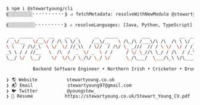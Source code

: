 <!--
**stewartyoung/stewartyoung** is a ✨ _special_ ✨ repository because its `README.md` (this file) appears on your GitHub profile.

Here are some ideas to get you started:

- 🔭 I’m currently working on ...
- 🌱 I’m currently learning ...
- 👯 I’m looking to collaborate on ...
- 🤔 I’m looking for help with ...
- 💬 Ask me about ...
- 📫 How to reach me: ...
- 😄 Pronouns: ...
- ⚡ Fun fact: ...
-->
```sh
$ npm i @stewartyoung/cli
⸨░░░░░░░░░⠂⠂⠂⠂⠂⠂⠂⠂⠂⠂⸩ ⠴ fetchMetadata: resolveWithNewModule @stewartyoung/cli@1.21.128

⸨░░░░░░░░░░⠂⠂⠂⠂⠂⠂⠂⠂⠂⸩ ⠴ resolveLanguages: [Java, Python, TypeScript]

 __  _____  __  __    __  _      __  _____         ___           __  ___
/ _\/__   \/__\/ / /\ \ \/_\    /__\/__   \ /\_/\ /___\/\ /\  /\ \ \/ _ \
\ \   / /\/_\  \ \/  \/ //_\\  / \//  / /\/ \_ _///  // / \ \/  \/ / /_\/
_\ \ / / //__   \  /\  /  _  \/ _  \ / /     / \/ \_//\ \_/ / /\  / /_\\
\__/ \/  \__/    \/  \/\_/ \_/\/ \_/ \/      \_/\___/  \___/\_\ \/\____/
                                                                                                                            
          Backend Software Engineer • Northern Irish • Cricketer • Drummer and Music Lover

❯ 🌎 Website           stewartyoung.co.uk
❯ 📬 Email             stewartyoung97@gmail.com
❯ 🐦 Twitter           @youngstew_
❯ 👔 Résumé            https://stewartyoung.co.uk/Stewart_Young_CV.pdf
```
<!--  -->
